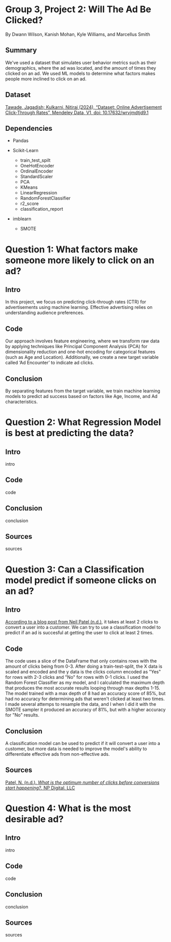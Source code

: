 # Group 3, Project 2: Will The Ad Be Clicked?
By Dwann Wilson, Kanish Mohan, Kyle Williams, and Marcellus Smith
## Summary
We've used a dataset that simulates user behavior metrics such as their demographics, where the ad was located, and the amount of times they clicked on an ad. We used ML models to determine what factors makes people more inclined to click on an ad.
## Dataset
[Tawade, Jagadish; Kulkarni, Nitiraj (2024), “Dataset: Online Advertisement Click-Through Rates”, Mendeley Data, V1, doi: 10.17632/wrvjmdtjd9.1](https://data.mendeley.com/datasets/wrvjmdtjd9/1)
## Dependencies
* Pandas
* Scikit-Learn

    * train_test_spilt
    * OneHotEncoder
    * OrdinalEncoder
    * StandardScaler
    * PCA
    * KMeans
    * LinearRegression
    * RandomForestClassifier
    * r2_score
    * classification_report

* imblearn

    * SMOTE

# Question 1: What factors make someone more likely to click on an ad?
## Intro
In this project, we focus on predicting click-through rates (CTR) for advertisements using machine learning. Effective advertising relies on understanding audience preferences.
## Code
Our approach involves feature engineering, where we transform raw data by applying techniques like Principal Component Analysis (PCA) for dimensionality reduction and one-hot encoding for categorical features (such as Age and Location). Additionally, we create a new target variable called ‘Ad Encounter’ to indicate ad clicks.
## Conclusion
By separating features from the target variable, we train machine learning models to predict ad success based on factors like Age, Income, and Ad characteristics.

# Question 2: What Regression Model is best at predicting the data?
## Intro
intro
## Code
code
## Conclusion
conclusion
## Sources
sources

# Question 3: Can a Classification model predict if someone clicks on an ad?
## Intro
[According to a blog post from Neil Patel (n.d.)](https://neilpatel.com/blog/what-is-the-optimum-number-of-clicks-before-conversions-start-happening/#:~:text=It%E2%80%99s%20a%20good%20strategy%20to%20directly%20pitch%20your,product%20page%2C%20will%20lead%20to%20a%20website%20conversion.), it takes at least 2 clicks to convert a user into a customer. We can try to use a classification model to predict if an ad is succesful at getting the user to click at least 2 times.
## Code
The code uses a slice of the DataFrame that only contains rows with the amount of clicks being from 0-3. After doing a train-test-split, the X data is scaled and encoded and the y data is the clicks column encoded as "Yes" for rows with 2-3 clicks and "No" for rows with 0-1 clicks. I used the Random Forest Classifier as my model, and I calculated the maximum depth that produces the most accurate results looping through max depths 1-15. The model trained with a max depth of 8 had an accuracy score of 85%, but had no accuracy for determining ads that weren't clicked at least two times. I made several attemps to resample the data, and I when I did it with the SMOTE sampler it produced an accuracy of 81%, but with a higher accuracy for "No" results.
## Conclusion
A classification model can be used to predict if it will convert a user into a customer, but more data is needed to improve the model's ability to differentiate effective ads from non-effective ads.
## Sources
[Patel, N. (n.d.). *What is the optimum number of clicks before conversions start happening?.* NP Digital. LLC](https://neilpatel.com/blog/what-is-the-optimum-number-of-clicks-before-conversions-start-happening/)

# Question 4: What is the most desirable ad?
## Intro
intro
## Code
code
## Conclusion
conclusion
## Sources
sources